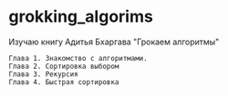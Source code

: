 # grokking_algorims
Изучаю книгу Адитья Бхаргава "Грокаем алгоритмы"

	Глава 1. Знакомство с алгоритмами.
	Глава 2. Сортировка выбором
	Глава 3. Рекурсия
	Глава 4. Быстрая сортировка
